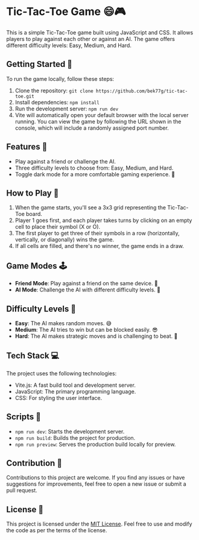 # Tic-Tac-Toe Game 😄🎮

This is a simple Tic-Tac-Toe game built using JavaScript and CSS. It allows players to play against each other or against an AI. The game offers different difficulty levels: Easy, Medium, and Hard.

## Getting Started 🚀

To run the game locally, follow these steps:

1. Clone the repository: `git clone https://github.com/bek77g/tic-tac-toe.git`
2. Install dependencies: `npm install`
3. Run the development server: `npm run dev`
4. Vite will automatically open your default browser with the local server running. You can view the game by following the URL shown in the console, which will include a randomly assigned port number.

## Features 🌟

- Play against a friend or challenge the AI.
- Three difficulty levels to choose from: Easy, Medium, and Hard.
- Toggle dark mode for a more comfortable gaming experience. 🌙

## How to Play 🎯

1. When the game starts, you'll see a 3x3 grid representing the Tic-Tac-Toe board.
2. Player 1 goes first, and each player takes turns by clicking on an empty cell to place their symbol (X or O).
3. The first player to get three of their symbols in a row (horizontally, vertically, or diagonally) wins the game.
4. If all cells are filled, and there's no winner, the game ends in a draw.

## Game Modes 🕹️

- **Friend Mode**: Play against a friend on the same device. 👥
- **AI Mode**: Challenge the AI with different difficulty levels. 🤖

## Difficulty Levels 🌟

- **Easy**: The AI makes random moves. 😅
- **Medium**: The AI tries to win but can be blocked easily. 😎
- **Hard**: The AI makes strategic moves and is challenging to beat. 😤

## Tech Stack 💻

The project uses the following technologies:
- Vite.js: A fast build tool and development server.
- JavaScript: The primary programming language.
- CSS: For styling the user interface.

## Scripts 📜

- `npm run dev`: Starts the development server.
- `npm run build`: Builds the project for production.
- `npm run preview`: Serves the production build locally for preview.

## Contribution 🤝

Contributions to this project are welcome. If you find any issues or have suggestions for improvements, feel free to open a new issue or submit a pull request.

## License 📝

This project is licensed under the [MIT License](LICENSE). Feel free to use and modify the code as per the terms of the license.
